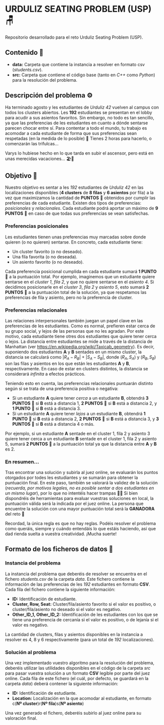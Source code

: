 # URDULIZ SEATING PROBLEM (USP) 🪑

Repositorio desarrollado para el reto Urduliz Seating Problem (USP).

## Contenido 📁

- **data:** Carpeta que contiene la instancia a resolver en formato csv (*students.csv*).
- **src:** Carpeta que contiene el código base (tanto en *C++* como *Python*) para la resolución del problema.

## Descripción del problema ⚙️

Ha terminado agosto y les estudiantes de *Urduliz 42* vuelven al campus con todos los clusters abiertos. Les **192** estudiantes se presentan en el lobby para acudir a sus asientos favoritos. Sin embargo, no todo es tan sencillo, ya que las preferencias de les estudiantes en cuanto a dónde sentarse parecen chocar entre sí. Para contentar a todo el mundo, tu trabajo es acomodar a cada estudiante de forma que sus preferencias sean respetadas (en la medida de lo posible) 💺 Tienes 2 horas para hacerlo, o comenzarán las trifulcas…

Varys lo hubiese hecho en lo que tarda en subir el ascensor, pero está en unas merecidas vacaciones… 🏖️🍹

## Objetivo 🎯

Nuestro objetivo es sentar a les *192* estudiantes de *Urduliz 42* en las localizaciones disponibles (**4 clusters** de **8 filas** y **6 asientos** por fila) a la vez que maximizamos la cantidad de **PUNTOS** 🌠 obtenidos por cumplir las preferencias de cada estudiante. Existen dos tipos de preferencias: *posicionales* y *relacionales*. Cada estudiante podrá aportar un máximo de **9 PUNTOS** 🌠 en caso de que todas sus preferencias se vean satisfechas.

### Preferencias posicionales

Les estudiantes tienen unas preferencias muy marcadas sobre donde quieren (o no quieren) sentarse. En concreto, cada estudiante tiene:

- Un cluster favorito (o no deseado).
- Una fila favorita (o no deseada).
- Un asiento favorito (o no deseado).

Cada preferencia posicional cumplida en cada estudiante sumará **1 PUNTO** 🌠 a la puntuación total. Por ejemplo, imaginemos que un estudiante quiere sentarse en el *cluster 1*, *fila 2*, y que no quiere sentarse en el *asiento 4*. Si decidimos posicionarle en el *cluster 3*, *fila 2* y *asiento 5*, esto sumará **2 PUNTOS** 🌠 a la puntuación total de la solución, ya que respetamos las preferencias de fila y asiento, pero no la preferencia de cluster.

### Preferencias relacionales

Las relaciones interpersonales también juegan un papel clave en las preferencias de les estudiantes. Como es normal, prefieren estar cerca de su grupo social, y lejos de las personas que no les agradan. Por este motivo, cada estudiante tiene otres dos estudiantes que quiere tener cerca o lejos. La distancia entre estudiantes se mide a través de la distancia de Manhattan (ver https://en.wikipedia.org/wiki/Taxicab_geometry). Es decir, suponiendo dos estudiantes **A** y **B** sentades en un mismo cluster, la distancia se calculará como $|R_A-R_B|+|S_A-S_B|$, donde $(R_A,S_A)$ y $(R_B,S_B)$ son las filas y asientos en los que están les estudiantes **A** y **B**, respectivamente. En caso de estar en clusters distintos, la distancia se considerará *infinita* a efectos prácticos.

Teniendo esto en cuenta, las preferencias relacionales puntuarán distinto según si se trata de una preferencia positiva o negativa:

- Si un estudiante **A** quiere tener *cerca* a un estudiante **B**, obtendrá **3 PUNTOS** 🌠 si **B** está a distancia 1, **2 PUNTOS** 🌠 si **B** está a distancia 2, y **1 PUNTO** 🌠 si **B** está a distancia 3.
- Si un estudiante **A** quiere tener *lejos* a un estudiante **B**, obtendrá **1 PUNTO** 🌠 si **B** está a distancia 2, **2 PUNTOS** 🌠 si **B** está a distancia 3, y **3 PUNTOS** 🌠 si **B** está a distancia 4 o más.

Por ejemplo, si un estudiante **A** sentade en el cluster 1, fila 2 y asiento 3 quiere tener cerca a un estudiante **B** sentade en el cluster 1, fila 2 y asiento 5, sumará **2 PUNTOS** 🌠 a la puntuación total ya que la distancia entre **A** y **B** es 2.

### En resumen...

Tras encontrar una solución y subirla al juez online, se evaluarán los puntos otorgados por todes les estudiantes y se sumarán para obtener la puntuación final. En este paso, también se valorará la validez de la solución (*recuerda, por motivos legales, no es posible sentar a dos estudiantes en un mismo lugar*), por lo que no intentéis hacer trampas 🕵️‍♂️ Si bien dispondréis de herramientas para evaluar vuestras soluciones en local, la puntuación válida será la indicada por el juez online. La persona que encuentre la solución con una mayor puntuación total será la **GANADORA** del reto 👑

Recordad, la única regla es que no hay reglas. Podéis resolver el problema como queráis, siempre y cuándo entendáis lo que estáis haciendo, así que dad rienda suelta a vuestra creatividad. ¡Mucha suerte!

## Formato de los ficheros de datos 📄

### Instancia del problema

La instancia del problema que deberéis de resolver se encuentra en el fichero *students.csv* de la carpeta *data*. Este fichero contiene la información de las preferencias de les *192* estudiantes en formato **CSV**. Cada fila del fichero contiene la siguiente información:

- **ID:** Identificación de estudiante.
- **Cluster, Row, Seat:** Cluster/fila/asiento favorito si el valor es positivo, o cluster/fila/asiento no deseado si el valor es negativo.
- **Other_ID_1, Other_ID_2:** Identificación de les estudiantes con los que se tiene una preferencia de cercanía si el valor es positivo, o de lejanía si el valor es negativo.

La cantidad de clusters, filas y asientos disponibles en la instancia a resolver es 4, 8 y 6 respectivamente (para un total de *192* localizaciones).

### Solución al problema

Una vez implementado vuestro algoritmo para la resolución del problema, deberéis utilizar las utilidades disponibles en el código de la carpeta *src* para pasar vuestra solución a un formato **CSV** legible por parte del juez online. Cada fila de este fichero (el cuál, por defecto, se guardará en la carpeta *data*) deberá contener la siguiente información:

- **ID:** Identificación de estudiante.
- **Location:** Localización en la que acomodar al estudiante, en formato c(**Nº cluster**)r(**Nº fila**)s(**Nº asiento**)

Una vez generado el fichero, deberéis subirlo al juez online para su valoración final.
